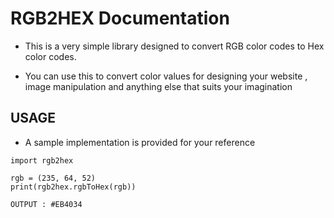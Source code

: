 # RGB2HEX Documentation

* This is a very simple library designed to convert RGB color codes to Hex color codes.

* You can use this to convert color values for designing your website , image manipulation and anything else that suits your imagination

## USAGE

* A sample implementation is provided for your reference

```
import rgb2hex

rgb = (235, 64, 52)
print(rgb2hex.rgbToHex(rgb))

```

`OUTPUT : #EB4034`
